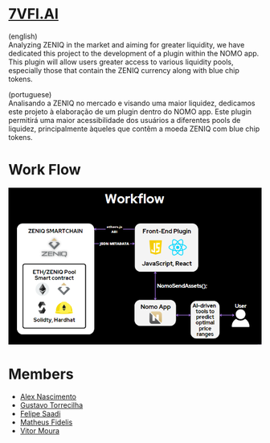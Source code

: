# [7VFI.AI](https://7vfi.ai/)

(english) <br>
Analyzing ZENIQ in the market and aiming for greater liquidity, we have dedicated this project to the development of a plugin within the NOMO app. This plugin will allow users greater access to various liquidity pools, especially those that contain the ZENIQ currency along with blue chip tokens.

(portuguese) <br>
Analisando a ZENIQ no mercado e visando uma maior liquidez, dedicamos este projeto à elaboração de um plugin dentro do NOMO app. Este plugin permitirá uma maior acessibilidade dos usuários a diferentes pools de liquidez, principalmente àqueles que contêm a moeda ZENIQ com blue chip tokens.

# Work Flow

<img src="https://github.com/VitorMoura01/7VFI.AI-ZENIQ/blob/main/images/7vfi.ai%20workflow.png" alt="Inteli - " border="0"></a>
 
# Members

* [Alex Nascimento](https://www.linkedin.com/in/nascimentoalex/)
* [Gustavo Torrecilha](https://www.linkedin.com/in/gustavo-torrecilha/) 
* [Felipe Saadi](https://www.linkedin.com/in/felipe-saadi/)
* [Matheus Fidelis](https://www.linkedin.com/in/matheus-fidelis-dos-santos-pinto-680520232/)
* [Vitor Moura](https://www.linkedin.com/in/vitor-moura-de-oliveira/)
